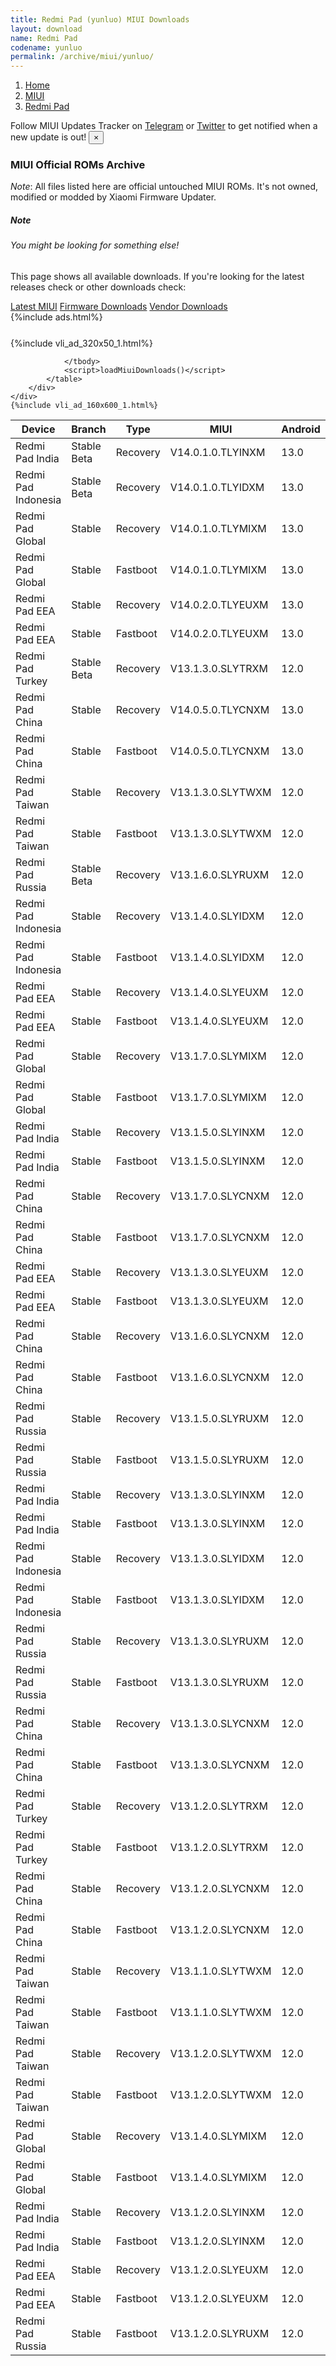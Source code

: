 ```yaml
---
title: Redmi Pad (yunluo) MIUI Downloads
layout: download
name: Redmi Pad
codename: yunluo
permalink: /archive/miui/yunluo/
---
```

<nav aria-label="breadcrumb">
    <ol class="breadcrumb">
        <li class="breadcrumb-item"><a href="/">Home</a></li>
        <li class="breadcrumb-item"><a href="/miui/">MIUI</a></li>
        <li class="breadcrumb-item active" aria-current="page"><a href="/miui/yunluo/">Redmi Pad</a></li>
    </ol>
</nav>
<div class="alert alert-primary alert-dismissible fade show" role="alert">
    Follow MIUI Updates Tracker on <a href="https://t.me/MIUIUpdatesTracker" class="alert-link">Telegram</a>
     or <a href="https://twitter.com/MiFwUpdater" class="alert-link">Twitter</a> to get notified when a new update is out!
    <button type="button" class="close" data-dismiss="alert" aria-label="Close">
        <span aria-hidden="true">&times;</span>
    </button>
</div>

### MIUI Official ROMs Archive
*Note*: All files listed here are official untouched MIUI ROMs. It's not owned, modified or modded by Xiaomi Firmware Updater.
<div class="card">
  <div class="card-body">
    <h5 class="card-title">Note</h5>
    <h6 class="card-subtitle mb-2 text-muted">You might be looking for something else!</h6>
    <p class="card-text">This page shows all available downloads.
     If you're looking for the latest releases check or other downloads check:</p>
    <a href="/miui/yunluo/" class="card-link">Latest MIUI</a>
    <a href="/firmware/yunluo/" class="card-link">Firmware Downloads</a>
    <a href="/vendor/yunluo/" class="card-link">Vendor Downloads</a>
  </div>
</div>
{%include ads.html%}
<div class="row justify-content-center">
    <div class="col-10">
        <div class="table-responsive-md" style="margin-top: 25px;">
            {%include vli_ad_320x50_1.html%}
            <table id="miui" class="display dt-responsive nowrap compact table table-striped table-hover table-sm">
                <thead class="thead-dark">
                    <tr>
                        <th data-ref="device">Device</th>
                        <th data-ref="branch">Branch</th>
                        <th data-ref="type">Type</th>
                        <th data-ref="miui">MIUI</th>
                        <th data-ref="android">Android</th>
                        <th data-ref="size">Size</th>
                        <th data-ref="size">Date</th>
                        <th data-ref="link">Link</th>
                    </tr>
                </thead>
                <tbody>
                <tr><td>Redmi Pad India</td><td>Stable Beta</td><td>Recovery</td><td>V14.0.1.0.TLYINXM</td><td>13.0</td><td>3.9 GB</td><td>2023-04-23</td><td><a href="/miui/yunluo/stable beta/V14.0.1.0.TLYINXM/">Download</a></td></tr>
<tr><td>Redmi Pad Indonesia</td><td>Stable Beta</td><td>Recovery</td><td>V14.0.1.0.TLYIDXM</td><td>13.0</td><td>4.0 GB</td><td>2023-04-23</td><td><a href="/miui/yunluo/stable beta/V14.0.1.0.TLYIDXM/">Download</a></td></tr>
<tr><td>Redmi Pad Global</td><td>Stable</td><td>Recovery</td><td>V14.0.1.0.TLYMIXM</td><td>13.0</td><td>4.0 GB</td><td>2023-04-19</td><td><a href="/miui/yunluo/stable/V14.0.1.0.TLYMIXM/">Download</a></td></tr>
<tr><td>Redmi Pad Global</td><td>Stable</td><td>Fastboot</td><td>V14.0.1.0.TLYMIXM</td><td>13.0</td><td>4.5 GB</td><td>2023-04-07</td><td><a href="/miui/yunluo/stable/V14.0.1.0.TLYMIXM/">Download</a></td></tr>
<tr><td>Redmi Pad EEA</td><td>Stable</td><td>Recovery</td><td>V14.0.2.0.TLYEUXM</td><td>13.0</td><td>4.0 GB</td><td>2023-03-28</td><td><a href="/miui/yunluo/stable/V14.0.2.0.TLYEUXM/">Download</a></td></tr>
<tr><td>Redmi Pad EEA</td><td>Stable</td><td>Fastboot</td><td>V14.0.2.0.TLYEUXM</td><td>13.0</td><td>4.5 GB</td><td>2023-03-22</td><td><a href="/miui/yunluo/stable/V14.0.2.0.TLYEUXM/">Download</a></td></tr>
<tr><td>Redmi Pad Turkey</td><td>Stable Beta</td><td>Recovery</td><td>V13.1.3.0.SLYTRXM</td><td>12.0</td><td>3.5 GB</td><td>2023-02-28</td><td><a href="/miui/yunluo/stable beta/V13.1.3.0.SLYTRXM/">Download</a></td></tr>
<tr><td>Redmi Pad China</td><td>Stable</td><td>Recovery</td><td>V14.0.5.0.TLYCNXM</td><td>13.0</td><td>4.2 GB</td><td>2023-02-24</td><td><a href="/miui/yunluo/stable/V14.0.5.0.TLYCNXM/">Download</a></td></tr>
<tr><td>Redmi Pad China</td><td>Stable</td><td>Fastboot</td><td>V14.0.5.0.TLYCNXM</td><td>13.0</td><td>4.9 GB</td><td>2023-02-16</td><td><a href="/miui/yunluo/stable/V14.0.5.0.TLYCNXM/">Download</a></td></tr>
<tr><td>Redmi Pad Taiwan</td><td>Stable</td><td>Recovery</td><td>V13.1.3.0.SLYTWXM</td><td>12.0</td><td>3.5 GB</td><td>2023-02-21</td><td><a href="/miui/yunluo/stable/V13.1.3.0.SLYTWXM/">Download</a></td></tr>
<tr><td>Redmi Pad Taiwan</td><td>Stable</td><td>Fastboot</td><td>V13.1.3.0.SLYTWXM</td><td>12.0</td><td>4.3 GB</td><td>2023-02-08</td><td><a href="/miui/yunluo/stable/V13.1.3.0.SLYTWXM/">Download</a></td></tr>
<tr><td>Redmi Pad Russia</td><td>Stable Beta</td><td>Recovery</td><td>V13.1.6.0.SLYRUXM</td><td>12.0</td><td>3.5 GB</td><td>2023-02-14</td><td><a href="/miui/yunluo/stable beta/V13.1.6.0.SLYRUXM/">Download</a></td></tr>
<tr><td>Redmi Pad Indonesia</td><td>Stable</td><td>Recovery</td><td>V13.1.4.0.SLYIDXM</td><td>12.0</td><td>3.5 GB</td><td>2023-02-14</td><td><a href="/miui/yunluo/stable/V13.1.4.0.SLYIDXM/">Download</a></td></tr>
<tr><td>Redmi Pad Indonesia</td><td>Stable</td><td>Fastboot</td><td>V13.1.4.0.SLYIDXM</td><td>12.0</td><td>4.3 GB</td><td>2023-02-05</td><td><a href="/miui/yunluo/stable/V13.1.4.0.SLYIDXM/">Download</a></td></tr>
<tr><td>Redmi Pad EEA</td><td>Stable</td><td>Recovery</td><td>V13.1.4.0.SLYEUXM</td><td>12.0</td><td>3.5 GB</td><td>2023-02-10</td><td><a href="/miui/yunluo/stable/V13.1.4.0.SLYEUXM/">Download</a></td></tr>
<tr><td>Redmi Pad EEA</td><td>Stable</td><td>Fastboot</td><td>V13.1.4.0.SLYEUXM</td><td>12.0</td><td>4.3 GB</td><td>2023-01-30</td><td><a href="/miui/yunluo/stable/V13.1.4.0.SLYEUXM/">Download</a></td></tr>
<tr><td>Redmi Pad Global</td><td>Stable</td><td>Recovery</td><td>V13.1.7.0.SLYMIXM</td><td>12.0</td><td>3.7 GB</td><td>2023-01-30</td><td><a href="/miui/yunluo/stable/V13.1.7.0.SLYMIXM/">Download</a></td></tr>
<tr><td>Redmi Pad Global</td><td>Stable</td><td>Fastboot</td><td>V13.1.7.0.SLYMIXM</td><td>12.0</td><td>4.3 GB</td><td>2023-01-16</td><td><a href="/miui/yunluo/stable/V13.1.7.0.SLYMIXM/">Download</a></td></tr>
<tr><td>Redmi Pad India</td><td>Stable</td><td>Recovery</td><td>V13.1.5.0.SLYINXM</td><td>12.0</td><td>3.5 GB</td><td>2023-01-29</td><td><a href="/miui/yunluo/stable/V13.1.5.0.SLYINXM/">Download</a></td></tr>
<tr><td>Redmi Pad India</td><td>Stable</td><td>Fastboot</td><td>V13.1.5.0.SLYINXM</td><td>12.0</td><td>4.2 GB</td><td>2023-01-16</td><td><a href="/miui/yunluo/stable/V13.1.5.0.SLYINXM/">Download</a></td></tr>
<tr><td>Redmi Pad China</td><td>Stable</td><td>Recovery</td><td>V13.1.7.0.SLYCNXM</td><td>12.0</td><td>4.1 GB</td><td>2022-12-28</td><td><a href="/miui/yunluo/stable/V13.1.7.0.SLYCNXM/">Download</a></td></tr>
<tr><td>Redmi Pad China</td><td>Stable</td><td>Fastboot</td><td>V13.1.7.0.SLYCNXM</td><td>12.0</td><td>4.9 GB</td><td>2022-12-23</td><td><a href="/miui/yunluo/stable/V13.1.7.0.SLYCNXM/">Download</a></td></tr>
<tr><td>Redmi Pad EEA</td><td>Stable</td><td>Recovery</td><td>V13.1.3.0.SLYEUXM</td><td>12.0</td><td>3.5 GB</td><td>2022-12-24</td><td><a href="/miui/yunluo/stable/V13.1.3.0.SLYEUXM/">Download</a></td></tr>
<tr><td>Redmi Pad EEA</td><td>Stable</td><td>Fastboot</td><td>V13.1.3.0.SLYEUXM</td><td>12.0</td><td>4.3 GB</td><td>2022-12-16</td><td><a href="/miui/yunluo/stable/V13.1.3.0.SLYEUXM/">Download</a></td></tr>
<tr><td>Redmi Pad China</td><td>Stable</td><td>Recovery</td><td>V13.1.6.0.SLYCNXM</td><td>12.0</td><td>4.1 GB</td><td>2022-12-16</td><td><a href="/miui/yunluo/stable/V13.1.6.0.SLYCNXM/">Download</a></td></tr>
<tr><td>Redmi Pad China</td><td>Stable</td><td>Fastboot</td><td>V13.1.6.0.SLYCNXM</td><td>12.0</td><td>4.9 GB</td><td>2022-12-11</td><td><a href="/miui/yunluo/stable/V13.1.6.0.SLYCNXM/">Download</a></td></tr>
<tr><td>Redmi Pad Russia</td><td>Stable</td><td>Recovery</td><td>V13.1.5.0.SLYRUXM</td><td>12.0</td><td>3.5 GB</td><td>2022-12-16</td><td><a href="/miui/yunluo/stable/V13.1.5.0.SLYRUXM/">Download</a></td></tr>
<tr><td>Redmi Pad Russia</td><td>Stable</td><td>Fastboot</td><td>V13.1.5.0.SLYRUXM</td><td>12.0</td><td>4.5 GB</td><td>2022-12-11</td><td><a href="/miui/yunluo/stable/V13.1.5.0.SLYRUXM/">Download</a></td></tr>
<tr><td>Redmi Pad India</td><td>Stable</td><td>Recovery</td><td>V13.1.3.0.SLYINXM</td><td>12.0</td><td>3.5 GB</td><td>2022-11-21</td><td><a href="/miui/yunluo/stable/V13.1.3.0.SLYINXM/">Download</a></td></tr>
<tr><td>Redmi Pad India</td><td>Stable</td><td>Fastboot</td><td>V13.1.3.0.SLYINXM</td><td>12.0</td><td>4.2 GB</td><td>2022-11-10</td><td><a href="/miui/yunluo/stable/V13.1.3.0.SLYINXM/">Download</a></td></tr>
<tr><td>Redmi Pad Indonesia</td><td>Stable</td><td>Recovery</td><td>V13.1.3.0.SLYIDXM</td><td>12.0</td><td>3.5 GB</td><td>2022-11-17</td><td><a href="/miui/yunluo/stable/V13.1.3.0.SLYIDXM/">Download</a></td></tr>
<tr><td>Redmi Pad Indonesia</td><td>Stable</td><td>Fastboot</td><td>V13.1.3.0.SLYIDXM</td><td>12.0</td><td>4.3 GB</td><td>2022-10-25</td><td><a href="/miui/yunluo/stable/V13.1.3.0.SLYIDXM/">Download</a></td></tr>
<tr><td>Redmi Pad Russia</td><td>Stable</td><td>Recovery</td><td>V13.1.3.0.SLYRUXM</td><td>12.0</td><td>3.5 GB</td><td>2022-11-14</td><td><a href="/miui/yunluo/stable/V13.1.3.0.SLYRUXM/">Download</a></td></tr>
<tr><td>Redmi Pad Russia</td><td>Stable</td><td>Fastboot</td><td>V13.1.3.0.SLYRUXM</td><td>12.0</td><td>4.5 GB</td><td>2022-11-05</td><td><a href="/miui/yunluo/stable/V13.1.3.0.SLYRUXM/">Download</a></td></tr>
<tr><td>Redmi Pad China</td><td>Stable</td><td>Recovery</td><td>V13.1.3.0.SLYCNXM</td><td>12.0</td><td>4.0 GB</td><td>2022-11-07</td><td><a href="/miui/yunluo/stable/V13.1.3.0.SLYCNXM/">Download</a></td></tr>
<tr><td>Redmi Pad China</td><td>Stable</td><td>Fastboot</td><td>V13.1.3.0.SLYCNXM</td><td>12.0</td><td>4.9 GB</td><td>2022-11-03</td><td><a href="/miui/yunluo/stable/V13.1.3.0.SLYCNXM/">Download</a></td></tr>
<tr><td>Redmi Pad Turkey</td><td>Stable</td><td>Recovery</td><td>V13.1.2.0.SLYTRXM</td><td>12.0</td><td>3.5 GB</td><td>2022-11-01</td><td><a href="/miui/yunluo/stable/V13.1.2.0.SLYTRXM/">Download</a></td></tr>
<tr><td>Redmi Pad Turkey</td><td>Stable</td><td>Fastboot</td><td>V13.1.2.0.SLYTRXM</td><td>12.0</td><td>4.3 GB</td><td>2022-10-25</td><td><a href="/miui/yunluo/stable/V13.1.2.0.SLYTRXM/">Download</a></td></tr>
<tr><td>Redmi Pad China</td><td>Stable</td><td>Recovery</td><td>V13.1.2.0.SLYCNXM</td><td>12.0</td><td>4.0 GB</td><td>2022-10-27</td><td><a href="/miui/yunluo/stable/V13.1.2.0.SLYCNXM/">Download</a></td></tr>
<tr><td>Redmi Pad China</td><td>Stable</td><td>Fastboot</td><td>V13.1.2.0.SLYCNXM</td><td>12.0</td><td>4.9 GB</td><td>2022-10-19</td><td><a href="/miui/yunluo/stable/V13.1.2.0.SLYCNXM/">Download</a></td></tr>
<tr><td>Redmi Pad Taiwan</td><td>Stable</td><td>Recovery</td><td>V13.1.1.0.SLYTWXM</td><td>12.0</td><td>3.5 GB</td><td>2022-10-27</td><td><a href="/miui/yunluo/stable/V13.1.1.0.SLYTWXM/">Download</a></td></tr>
<tr><td>Redmi Pad Taiwan</td><td>Stable</td><td>Fastboot</td><td>V13.1.1.0.SLYTWXM</td><td>12.0</td><td>4.3 GB</td><td>2022-09-07</td><td><a href="/miui/yunluo/stable/V13.1.1.0.SLYTWXM/">Download</a></td></tr>
<tr><td>Redmi Pad Taiwan</td><td>Stable</td><td>Recovery</td><td>V13.1.2.0.SLYTWXM</td><td>12.0</td><td>3.5 GB</td><td>2022-10-26</td><td><a href="/miui/yunluo/stable/V13.1.2.0.SLYTWXM/">Download</a></td></tr>
<tr><td>Redmi Pad Taiwan</td><td>Stable</td><td>Fastboot</td><td>V13.1.2.0.SLYTWXM</td><td>12.0</td><td>4.3 GB</td><td>2022-10-19</td><td><a href="/miui/yunluo/stable/V13.1.2.0.SLYTWXM/">Download</a></td></tr>
<tr><td>Redmi Pad Global</td><td>Stable</td><td>Recovery</td><td>V13.1.4.0.SLYMIXM</td><td>12.0</td><td>3.7 GB</td><td>2022-10-05</td><td><a href="/miui/yunluo/stable/V13.1.4.0.SLYMIXM/">Download</a></td></tr>
<tr><td>Redmi Pad Global</td><td>Stable</td><td>Fastboot</td><td>V13.1.4.0.SLYMIXM</td><td>12.0</td><td>4.3 GB</td><td>2022-09-22</td><td><a href="/miui/yunluo/stable/V13.1.4.0.SLYMIXM/">Download</a></td></tr>
<tr><td>Redmi Pad India</td><td>Stable</td><td>Recovery</td><td>V13.1.2.0.SLYINXM</td><td>12.0</td><td>3.5 GB</td><td>2022-10-05</td><td><a href="/miui/yunluo/stable/V13.1.2.0.SLYINXM/">Download</a></td></tr>
<tr><td>Redmi Pad India</td><td>Stable</td><td>Fastboot</td><td>V13.1.2.0.SLYINXM</td><td>12.0</td><td>4.2 GB</td><td>2022-09-27</td><td><a href="/miui/yunluo/stable/V13.1.2.0.SLYINXM/">Download</a></td></tr>
<tr><td>Redmi Pad EEA</td><td>Stable</td><td>Recovery</td><td>V13.1.2.0.SLYEUXM</td><td>12.0</td><td>3.5 GB</td><td>2022-10-04</td><td><a href="/miui/yunluo/stable/V13.1.2.0.SLYEUXM/">Download</a></td></tr>
<tr><td>Redmi Pad EEA</td><td>Stable</td><td>Fastboot</td><td>V13.1.2.0.SLYEUXM</td><td>12.0</td><td>4.3 GB</td><td>2022-09-27</td><td><a href="/miui/yunluo/stable/V13.1.2.0.SLYEUXM/">Download</a></td></tr>
<tr><td>Redmi Pad Russia</td><td>Stable</td><td>Fastboot</td><td>V13.1.2.0.SLYRUXM</td><td>12.0</td><td>347 Bytes</td><td>2022-09-29</td><td><a href="/miui/yunluo/stable/V13.1.2.0.SLYRUXM/">Download</a></td></tr>

                </tbody>
                <script>loadMiuiDownloads()</script>
            </table>
        </div>
    </div>
    {%include vli_ad_160x600_1.html%}
</div>

